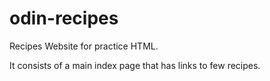 # odin-recipes
Recipes Website for practice HTML.

It consists of a main index page that has links to few recipes.
